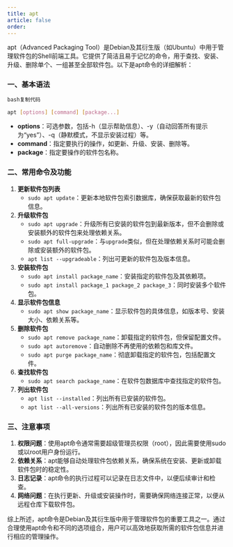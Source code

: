 ```yaml
---
title: apt
article: false
order: 
---
```


apt（Advanced Packaging Tool）是Debian及其衍生版（如Ubuntu）中用于管理软件包的Shell前端工具。它提供了简洁且易于记忆的命令，用于查找、安装、升级、删除单个、一组甚至全部软件包。以下是apt命令的详细解析：

### 一、基本语法

```bash
bash复制代码

apt [options] [command] [package...]
```

- **options**：可选参数，包括-h（显示帮助信息）、-y（自动回答所有提示为“yes”）、-q（静默模式，不显示安装过程）等。
- **command**：指定要执行的操作，如更新、升级、安装、删除等。
- **package**：指定要操作的软件包名称。

### 二、常用命令及功能

1. **更新软件包列表**
   - `sudo apt update`：更新本地软件包索引数据库，确保获取最新的软件包信息。
2. **升级软件包**
   - `sudo apt upgrade`：升级所有已安装的软件包到最新版本，但不会删除或安装额外的软件包来处理依赖关系。
   - `sudo apt full-upgrade`：与`upgrade`类似，但在处理依赖关系时可能会删除或安装额外的软件包。
   - `apt list --upgradeable`：列出可更新的软件包及版本信息。
3. **安装软件包**
   - `sudo apt install package_name`：安装指定的软件包及其依赖项。
   - `sudo apt install package_1 package_2 package_3`：同时安装多个软件包。
4. **显示软件包信息**
   - `sudo apt show package_name`：显示软件包的具体信息，如版本号、安装大小、依赖关系等。
5. **删除软件包**
   - `sudo apt remove package_name`：卸载指定的软件包，但保留配置文件。
   - `sudo apt autoremove`：自动删除不再使用的依赖包和库文件。
   - `sudo apt purge package_name`：彻底卸载指定的软件包，包括配置文件。
6. **查找软件包**
   - `sudo apt search package_name`：在软件包数据库中查找指定的软件包。
7. **列出软件包**
   - `apt list --installed`：列出所有已安装的软件包。
   - `apt list --all-versions`：列出所有已安装的软件包的版本信息。

### 三、注意事项

1. **权限问题**：使用apt命令通常需要超级管理员权限（root），因此需要使用sudo或以root用户身份运行。
2. **依赖关系**：apt能够自动处理软件包依赖关系，确保系统在安装、更新或卸载软件包时的稳定性。
3. **日志记录**：apt命令的执行过程可以记录在日志文件中，以便后续审计和检查。
4. **网络问题**：在执行更新、升级或安装操作时，需要确保网络连接正常，以便从远程仓库下载软件包。

综上所述，apt命令是Debian及其衍生版中用于管理软件包的重要工具之一。通过合理使用apt命令和不同的选项组合，用户可以高效地获取所需的软件包信息并进行相应的管理操作。
